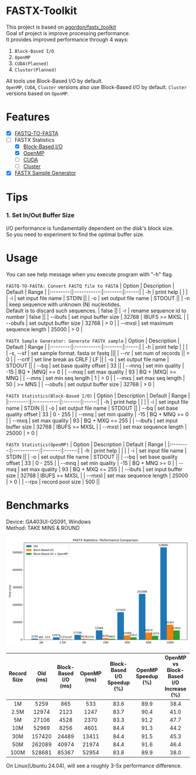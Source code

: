 

# FASTX-Toolkit
This project is based on [agordon/fastx_toolkit](https://github.com/agordon/fastx_toolkit)  
Goal of project is improve processing performance.  
It provides improved performance through 4 ways:

1. `Block-Based I/O`
2. `OpenMP`
3. `CUDA(Planned)`
4. `Cluster(Planned)`

All tools use Block-Based I/O by default.  
`OpenMP`, `CUDA`, `Cluster` versions also use Block-Based I/O by default.
`Cluster` versions based on `OpenMP`.

# Features
- [x] [FASTQ-TO-FASTA](fastx-toolkit/fastq-to-fasta)
- [ ] FASTX Statistics
	- [x] [Block-Based I/O](fastx-toolkit/fastx-qual-stats)
	- [x] [OpenMP](fastx-toolkit/fastx-qual-stats-omp)
	- [ ] [CUDA](fastx-toolkit/fastx-qual-stats-cuda)
	- [ ] [Cluster](fastx-toolkit/fastx-qual-stats-cluster)
- [x] [FASTX Sample Generator](fastx-toolkit/fastx-samp-gen)

# Tips
### 1. Set In/Out Buffer Size
I/O performance is fundamentally dependent on the disk's block size.  
So you need to experiment to find the optimal buffer size.  

# Usage
You can see help message when you execute program with "-h" flag.  

`FASTQ-TO-FASTA: Convert FASTQ file to FASTA`
|  Option  | Description | Default | Range | 
|:--------:|:-----------:|:-------:|:-----:|
| -h       | print help  |         |       |
| -i       | set input file name | STDIN ||
| -o       | set output file name | STDOUT ||
| -n       | keep sequence with unknown (N) nucleotides.<br/>Default is to discard such sequences. | false ||
| -r       | rename sequence id to number | false ||
| -\-ibufs | set input buffer size | 32768 | IBUFS >= MXSL |
| -\-obufs | set output buffer size | 32768 | > 0 |
| -\-mxsl  | set maximum sequence length | 25000 | > 0 |

`FASTX Sample Generator: Generate FASTX sample`
|  Option  | Description | Default | Range | 
|:--------:|:-----------:|:-------:|:-----:|
| -h        | print help  |         |       |
| -s, -\-sf | set sample format. fasta or fastq |||
| -\-nr     | set num of records || > 0 |
| -\-crlf   | set line break as CRLF | LF ||
| -o        | set output file name | STDOUT ||
| -\-bq     | set base quality offset | 33 ||
| -\-mnq    | set min quality | -15 | BQ + \|MNQ\| >= 0 |
| -\-mxq    | set max quality | 93 | BQ + \|MXQ\| >= MNQ |
| -\-mns    | set min seq length | 1 | > 0 |
| -\-mxs    | set max seq length | 50 | >= MNS |
| -\-obufs  | set output buffer size | 32768 | > 0 |

`FASTX Statistics(Block-Based I/O)`
|  Option  | Description | Default | Range | 
|:--------:|:-----------:|:-------:|:-----:|
| -h       | print help  |         |       |
| -i       | set input file name | STDIN ||
| -o       | set output file name | STDOUT ||
| -\-bq    | set base quality offset | 33 | 0 - 255 |
| -\-mnq   | set min quality | -15 | BQ + MNQ >= 0 |
| -\-mxq   | set max quality | 93  | BQ + MXQ <= 255 |
| -\-ibufs | set input buffer size | 32768 | IBUFS >= MXSL |
| -\-mxsl  | set max sequence length | 25000 | > 0 |

`FASTX Statistics(OpenMP)`
|  Option  | Description | Default | Range | 
|:--------:|:-----------:|:-------:|:-----:|
| -h       | print help  |         |       |
| -i       | set input file name | STDIN ||
| -o       | set output file name | STDOUT ||
| -\-bq    | set base quality offset | 33 | 0 - 255 |
| -\-mnq   | set min quality | -15 | BQ + MNQ >= 0 |
| -\-mxq   | set max quality | 93  | BQ + MXQ <= 255 |
| -\-ibufs | set input buffer size | 32768 | IBUFS >= MXSL |
| -\-mxsl  | set max sequence length | 25000 | > 0 |
| -\-rps   | record pool size | 500 ||

# Benchmarks
Device: GA403UI-QS091, Windows  
Method: TAKE MINS & ROUND

![Performance Comparison](fastx-toolkit/tests/results/fastx-statistics.png)

| Record Size | Old (ms) | Block-Based I/O (ms) | OpenMP (ms) | Block-Based I/O Speedup (%) | OpenMP Speedup (%) | OpenMP vs Block-Based I/O Increase (%) |
|:-----------:|:--------:|:--------------:|:-----------:|:---------------------:|:-------------------:|:--------------------------------:|
| 1M          | 5259     | 865            | 533         | 83.6                  | 89.9                | 38.4                             |
| 2.5M        | 12974    | 2123           | 1247        | 83.7                  | 90.4                | 41.0                             |
| 5M          | 27106    | 4528           | 2370        | 83.3                  | 91.2                | 47.7                             |
| 10M         | 52969    | 8256           | 4601        | 84.4                  | 91.3                | 44.2                             |
| 30M         | 157420   | 24489          | 13411       | 84.4                  | 91.5                | 45.3                             |
| 50M         | 262089   | 40974          | 21974       | 84.4                  | 91.6                | 46.4                             |
| 100M        | 528681   | 85367          | 52954       | 83.8                  | 89.9                | 38.0                             |

On Linux(Ubuntu 24.04), will see a roughly 3-5x performance difference.  
